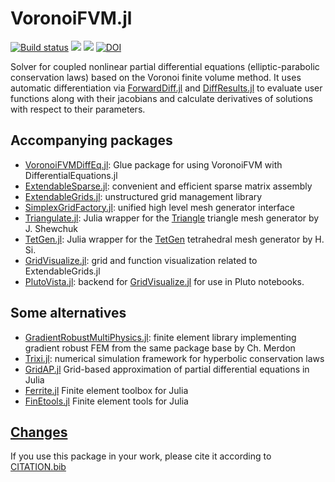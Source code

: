 VoronoiFVM.jl
===============

[![Build status](https://github.com/j-fu/VoronoiFVM.jl/workflows/linux-macos-windows/badge.svg)](https://github.com/j-fu/VoronoiFVM.jl/actions)
[![](https://img.shields.io/badge/docs-stable-blue.svg)](https://j-fu.github.io/VoronoiFVM.jl/stable)
[![](https://img.shields.io/badge/docs-dev-blue.svg)](https://j-fu.github.io/VoronoiFVM.jl/dev)
[![DOI](https://zenodo.org/badge/DOI/10.5281/zenodo.3529808.svg)](https://doi.org/10.5281/zenodo.3529808)


Solver for coupled nonlinear partial differential equations (elliptic-parabolic conservation laws) based on the Voronoi finite volume method.
It uses automatic differentiation via [ForwardDiff.jl](https://github.com/JuliaDiff/ForwardDiff.jl) and [DiffResults.jl](https://github.com/JuliaDiff/DiffResults.jl) to evaluate user functions along with their jacobians and calculate derivatives of solutions with respect to their parameters.

## Accompanying packages
- [VoronoiFVMDiffEq.jl](https://github.com/j-fu/VoronoiFVMDiffEq.jl): Glue package for using VoronoiFVM with DifferentialEquations.jl
- [ExtendableSparse.jl](https://github.com/j-fu/ExtendableSparse.jl): convenient and efficient sparse matrix assembly
- [ExtendableGrids.jl](https://github.com/j-fu/ExtendableGrids.jl): unstructured grid management library
- [SimplexGridFactory.jl](https://github.com/j-fu/SimplexGridFactory.jl): unified high level  mesh generator interface
- [Triangulate.jl](https://github.com/JuliaGeometry/Triangulate.jl):  Julia wrapper for the [Triangle](https://www.cs.cmu.edu/~quake/triangle.html) triangle mesh generator by J. Shewchuk
- [TetGen.jl](https://github.com/JuliaGeometry/TetGen.jl):  Julia wrapper for the [TetGen](http://www.tetgen.org) tetrahedral mesh generator by H. Si.
- [GridVisualize.jl](https://github.com/j-fu/GridVisualize.jl): grid and function visualization related to ExtendableGrids.jl
- [PlutoVista.jl](https://github.com/j-fu/PlutoVista.jl): backend for [GridVisualize.jl](https://github.com/j-fu/GridVisualize.jl) for use in Pluto notebooks.


## Some alternatives
- [GradientRobustMultiPhysics.jl](https://github.com/chmerdon/GradientRobustMultiPhysics.jl): finite element library implementing gradient robust FEM
  from the same package base by Ch. Merdon
- [Trixi.jl](https://github.com/trixi-framework/Trixi.jl):  numerical simulation framework for hyperbolic conservation laws 
- [GridAP.jl](https://github.com/gridap/Gridap.jl) Grid-based approximation of partial differential equations in Julia
- [Ferrite.jl](https://github.com/Ferrite-FEM/Ferrite.jl) Finite element toolbox for Julia
- [FinEtools.jl](https://github.com/PetrKryslUCSD/FinEtools.jl)  Finite element tools for Julia


## [Changes](https://j-fu.github.io/VoronoiFVM.jl/stable/changes)

If you use this package in your work, please cite it according to [CITATION.bib](https://raw.githubusercontent.com/j-fu/VoronoiFVM.jl/master/CITATION.bib)

